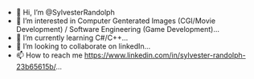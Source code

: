 - 👋 Hi, I’m @SylvesterRandolph
- 👀 I’m interested in Computer Genterated Images (CGI/Movie Development) / Software Engineering (Game Development)...
- 🌱 I’m currently learning C#/C++...
- 💞️ I’m looking to collaborate on linkedIn...
- 📫 How to reach me https://www.linkedin.com/in/sylvester-randolph-23b65615b/...

<!---
SylvesterRandolph/SylvesterRandolph is a ✨ special ✨ repository because its `README.md` (this file) appears on your GitHub profile.
You can click the Preview link to take a look at your changes.
--->
